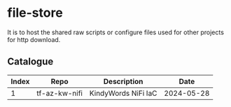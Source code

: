 # file-store

It is to host the shared raw scripts or configure files used for other projects for http download.

## Catalogue

|Index|Repo|Description|Date|
|--|--|--|--|
|1|tf-az-kw-nifi|KindyWords NiFi IaC|2024-05-28|
